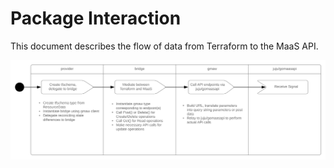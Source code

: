 # Package Interaction

This document describes the flow of data from Terraform to the MaaS API.

![alt text](https://github.com/Roblox/terraform-provider-maas/raw/master/docs/overall_activity.svg "Activity Diagram")
